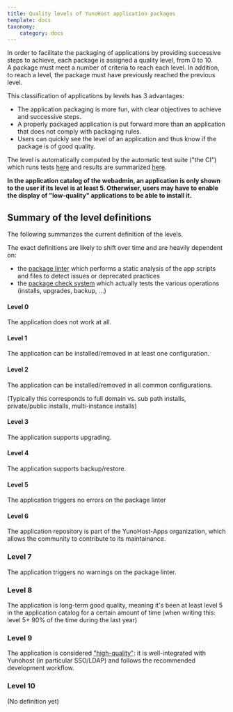 ```yaml
---
title: Quality levels of YunoHost application packages
template: docs
taxonomy:
    category: docs
---
```


In order to facilitate the packaging of applications by providing successive steps to achieve, each package is assigned a quality level, from 0 to 10.  
A package must meet a number of criteria to reach each level. In addition, to reach a level, the package must have previously reached the previous level.

This classification of applications by levels has 3 advantages:
- The application packaging is more fun, with clear objectives to achieve and successive steps.
- A properly packaged application is put forward more than an application that does not comply with packaging rules.
- Users can quickly see the level of an application and thus know if the package is of good quality.

The level is automatically computed by the automatic test suite ("the CI") which runs tests [here](https://ci-apps.yunohost.org/ci/) and results are summarized [here](https://dash.yunohost.org/appci/branch/stable).

<div class="alert alert-info">
<b>
In the application catalog of the webadmin, an application is only shown to the user if its level is at least 5. Otherwiser, users may have to enable the display of "low-quality" applications to be able to install it.
</b>
</div>

## Summary of the level definitions

The following summarizes the current definition of the levels.

The exact definitions are likely to shift over time and are heavily dependent on:
- the [package linter](https://github.com/YunoHost/package_linter) which performs a static analysis of the app scripts and files to detect issues or deprecated practices
- the [package check system](https://github.com/YunoHost/package_check) which actually tests the various operations (installs, upgrades, backup, ...)

#### Level 0

The application does not work at all.

#### Level 1

The application can be installed/removed in at least one configuration.

#### Level 2

The application can be installed/removed in all common configurations.

(Typically this corresponds to full domain vs. sub path installs, private/public
installs, multi-instance installs)

#### Level 3

The application supports upgrading.

#### Level 4

The application supports backup/restore.

#### Level 5

The application triggers no errors on the package linter

#### Level 6

The application repository is part of the YunoHost-Apps organization, which allows the community to contribute to its maintainance.

### Level 7

The application triggers no warnings on the package linter.

### Level 8

The application is long-term good quality, meaning it's been at least level 5 in the application catalog for a certain amount of time (when writing this: level 5+ 90% of the time during the last year)

### Level 9

The application is considered ["high-quality"](https://github.com/YunoHost/apps/blob/master/hq_validation_template.md): it is well-integrated with Yunohost (in particular SSO/LDAP) and follows the recommended development workflow.

### Level 10

(No definition yet)


